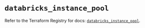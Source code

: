 # `databricks_instance_pool`

Refer to the Terraform Registry for docs: [`databricks_instance_pool`](https://registry.terraform.io/providers/databricks/databricks/1.47.0/docs/resources/instance_pool).
